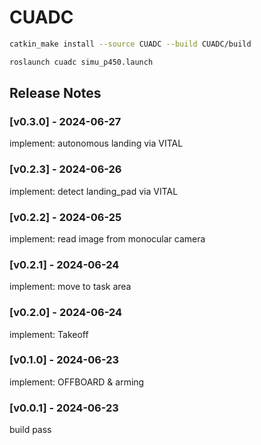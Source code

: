 # CUADC


```sh
catkin_make install --source CUADC --build CUADC/build
```

```sh
roslaunch cuadc simu_p450.launch
```

## Release Notes

### [v0.3.0] - 2024-06-27

implement: autonomous landing via VITAL

### [v0.2.3] - 2024-06-26

implement: detect landing_pad via VITAL

### [v0.2.2] - 2024-06-25

implement: read image from monocular camera

### [v0.2.1] - 2024-06-24

implement: move to task area

### [v0.2.0] - 2024-06-24

implement: Takeoff

### [v0.1.0] - 2024-06-23

implement: OFFBOARD & arming

### [v0.0.1] - 2024-06-23

build pass

